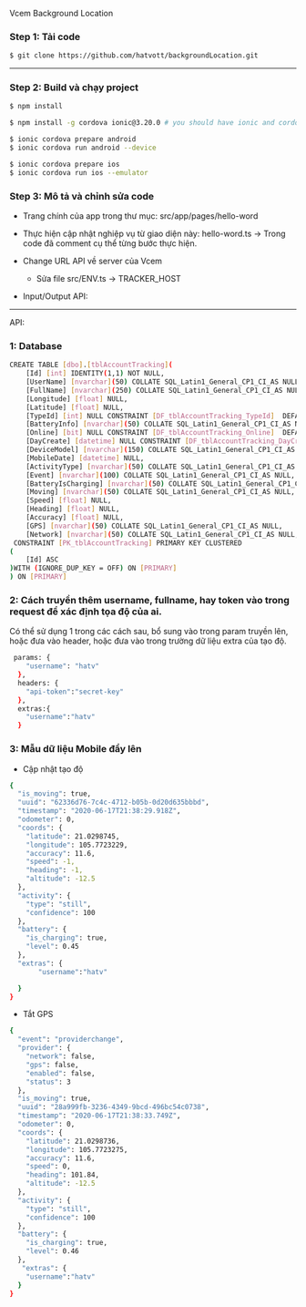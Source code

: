  Vcem Background Location

### Step 1: Tải code

```bash
$ git clone https://github.com/hatvott/backgroundLocation.git
```

----------------------------------------------------------------------------

### Step 2:  Build và chạy project

```bash
$ npm install

$ npm install -g cordova ionic@3.20.0 # you should have ionic and cordova installed

$ ionic cordova prepare android
$ ionic cordova run android --device

$ ionic cordova prepare ios
$ ionic cordova run ios --emulator

```

### Step 3:  Mô tả và chỉnh sửa code
- Trang  chính của app trong thư mục: src/app/pages/hello-word
- Thực hiện cập nhật nghiệp vụ từ giao diện này: hello-word.ts -> Trong code đã comment cụ thể từng bước thực hiện.
- Change URL API về server của Vcem
	+ Sửa file src/ENV.ts -> TRACKER_HOST

- Input/Output API:

--------------------------------------------------------------------------------------------------------------------------

API:
### 1: Database
```bash
CREATE TABLE [dbo].[tblAccountTracking](
	[Id] [int] IDENTITY(1,1) NOT NULL,
	[UserName] [nvarchar](50) COLLATE SQL_Latin1_General_CP1_CI_AS NULL,
	[FullName] [nvarchar](250) COLLATE SQL_Latin1_General_CP1_CI_AS NULL,
	[Longitude] [float] NULL,
	[Latitude] [float] NULL,
	[TypeId] [int] NULL CONSTRAINT [DF_tblAccountTracking_TypeId]  DEFAULT ((0)),
	[BatteryInfo] [nvarchar](50) COLLATE SQL_Latin1_General_CP1_CI_AS NULL,
	[Online] [bit] NULL CONSTRAINT [DF_tblAccountTracking_Online]  DEFAULT ((1)),
	[DayCreate] [datetime] NULL CONSTRAINT [DF_tblAccountTracking_DayCreate]  DEFAULT (getdate()),
	[DeviceModel] [nvarchar](150) COLLATE SQL_Latin1_General_CP1_CI_AS NULL,
	[MobileDate] [datetime] NULL,
	[ActivityType] [nvarchar](50) COLLATE SQL_Latin1_General_CP1_CI_AS NULL,
	[Event] [nvarchar](100) COLLATE SQL_Latin1_General_CP1_CI_AS NULL,
	[BatteryIsCharging] [nvarchar](50) COLLATE SQL_Latin1_General_CP1_CI_AS NULL,
	[Moving] [nvarchar](50) COLLATE SQL_Latin1_General_CP1_CI_AS NULL,
	[Speed] [float] NULL,
	[Heading] [float] NULL,
	[Accuracy] [float] NULL,
	[GPS] [nvarchar](50) COLLATE SQL_Latin1_General_CP1_CI_AS NULL,
	[Network] [nvarchar](50) COLLATE SQL_Latin1_General_CP1_CI_AS NULL,
 CONSTRAINT [PK_tblAccountTracking] PRIMARY KEY CLUSTERED 
(
	[Id] ASC
)WITH (IGNORE_DUP_KEY = OFF) ON [PRIMARY]
) ON [PRIMARY]

```
### 2: Cách truyền thêm username, fullname, hay token vào trong request để xác định tọa độ của ai.
Có thể sử dụng 1 trong các cách sau, bổ sung vào trong param truyền lên, hoặc đưa vào header, hoặc đưa vào trong trường dữ liệu extra của tạo độ.
```bash
 params: {
    "username": "hatv"
  },
  headers: {
    "api-token":"secret-key"
  },
  extras:{
    "username":"hatv"
  }
```
### 3: Mẫu dữ liệu Mobile đẩy lên
- Cập nhật tạo độ
```bash
{
  "is_moving": true,
  "uuid": "62336d76-7c4c-4712-b05b-0d20d635bbbd",
  "timestamp": "2020-06-17T21:38:29.918Z",
  "odometer": 0,
  "coords": {
    "latitude": 21.0298745,
    "longitude": 105.7723229,
    "accuracy": 11.6,
    "speed": -1,
    "heading": -1,
    "altitude": -12.5
  },
  "activity": {
    "type": "still",
    "confidence": 100
  },
  "battery": {
    "is_charging": true,
    "level": 0.45
  },
  "extras": {
       "username":"hatv"

  }
}
```
- Tắt GPS 
```bash
{
  "event": "providerchange",
  "provider": {
    "network": false,
    "gps": false,
    "enabled": false,
    "status": 3
  },
  "is_moving": true,
  "uuid": "28a999fb-3236-4349-9bcd-496bc54c0738",
  "timestamp": "2020-06-17T21:38:33.749Z",
  "odometer": 0,
  "coords": {
    "latitude": 21.0298736,
    "longitude": 105.7723275,
    "accuracy": 11.6,
    "speed": 0,
    "heading": 101.84,
    "altitude": -12.5
  },
  "activity": {
    "type": "still",
    "confidence": 100
  },
  "battery": {
    "is_charging": true,
    "level": 0.46
  },
   "extras": {
    "username":"hatv"
  }
}
```



